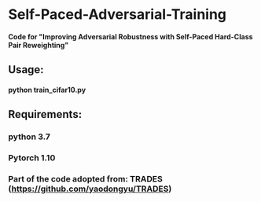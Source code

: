# Self-Paced-Adversarial-Training
#### Code for "Improving Adversarial Robustness with Self-Paced Hard-Class Pair Reweighting"
## Usage:
#### python train_cifar10.py

## Requirements:
### python 3.7
### Pytorch 1.10
### Part of the code adopted from: TRADES (https://github.com/yaodongyu/TRADES)
